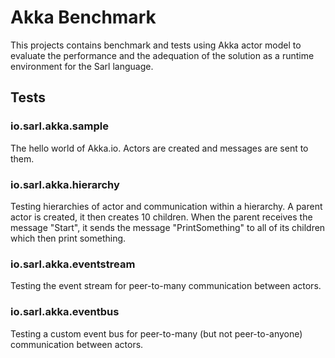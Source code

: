# Akka Benchmark

This projects contains benchmark and tests using Akka actor model to evaluate the performance and the adequation of the
solution as a runtime environment for the Sarl language.

## Tests

### io.sarl.akka.sample

The hello world of Akka.io. Actors are created and messages are sent to them.

### io.sarl.akka.hierarchy

Testing hierarchies of actor and communication within a hierarchy. A parent actor is created,
it then creates 10 children. When the parent receives the message "Start", it sends the message
"PrintSomething" to all of its children which then print something.

### io.sarl.akka.eventstream

Testing the event stream for peer-to-many communication between actors.

### io.sarl.akka.eventbus

Testing a custom event bus for peer-to-many (but not peer-to-anyone) communication between actors.